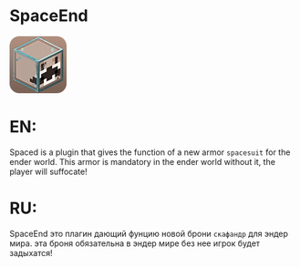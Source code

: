 # SpaceEnd 
   ![Image alt](https://raw.githubusercontent.com/DREWAX-YT/SpaceEnd/main/100px_logo.png)
# EN: 
Spaced is a plugin that gives the function of a new armor `spacesuit` for the ender world. This armor is mandatory in the ender world without it, the player will suffocate!
# RU:
SpaceEnd это плагин дающий фунцию новой брони `скафандр` для эндер мира. эта броня обязательна в эндер мире без нее игрок будет задыхатся!
